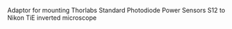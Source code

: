 Adaptor for mounting Thorlabs Standard Photodiode Power Sensors S12  to Nikon TiE inverted microscope